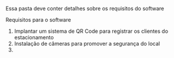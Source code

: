 Essa pasta deve conter detalhes sobre os requisitos do software

Requisitos para o software
1) Implantar um sistema de QR Code para registrar os clientes do estacionamento
2) Instalação de câmeras para promover a segurança do local
3) 
